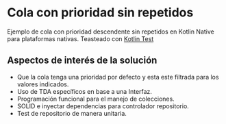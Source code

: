 # Cola con prioridad sin repetidos
Ejemplo de cola con prioridad descendente sin repetidos en Kotlin Native para plataformas nativas. Teasteado con [Kotlin Test](https://kotlinlang.org/api/latest/kotlin.test/)

## Aspectos de interés de la solución
- Que la cola tenga una prioridad por defecto y esta este filtrada para los valores indicados.
- Uso de TDA específicos en base a una Interfaz.
- Programación funcional para el manejo de colecciones.
- SOLID e inyectar dependencias para controlador repositorio.
- Test de repositorio de manera unitaria.
